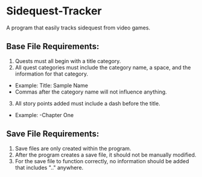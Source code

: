 # Sidequest-Tracker
A program that easily tracks sidequest from video games.

## Base File Requirements:
1. Quests must all begin with a title category.
2. All quest categories must include the category name, a space, and the information for that category.
* Example: Title: Sample Name
* Commas after the category name will not influence anything.
3. All story points added must include a dash before the title.
* Example: -Chapter One

## Save File Requirements:
1. Save files are only created within the program.
2. After the program creates a save file, it should not be manually modified.
3. For the save file to function correctly, no information should be added that includes ".." anywhere.
